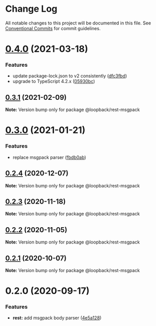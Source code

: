 # Change Log

All notable changes to this project will be documented in this file.
See [Conventional Commits](https://conventionalcommits.org) for commit guidelines.

# [0.4.0](https://github.com/strongloop/loopback-next/compare/@loopback/rest-msgpack@0.3.1...@loopback/rest-msgpack@0.4.0) (2021-03-18)


### Features

* update package-lock.json to v2 consistently ([dfc3fbd](https://github.com/strongloop/loopback-next/commit/dfc3fbdae0c9ca9f34c64154a471bef22d5ac6b7))
* upgrade to TypeScript 4.2.x ([05930bc](https://github.com/strongloop/loopback-next/commit/05930bc0cece3909dd66f75ad91eeaa2d365a480))





## [0.3.1](https://github.com/strongloop/loopback-next/compare/@loopback/rest-msgpack@0.3.0...@loopback/rest-msgpack@0.3.1) (2021-02-09)

**Note:** Version bump only for package @loopback/rest-msgpack





# [0.3.0](https://github.com/strongloop/loopback-next/compare/@loopback/rest-msgpack@0.2.4...@loopback/rest-msgpack@0.3.0) (2021-01-21)


### Features

* replace msgpack parser ([fbdb0ab](https://github.com/strongloop/loopback-next/commit/fbdb0abe6c8b3f1025183c91a12e1cff4e5952df))





## [0.2.4](https://github.com/strongloop/loopback-next/compare/@loopback/rest-msgpack@0.2.3...@loopback/rest-msgpack@0.2.4) (2020-12-07)

**Note:** Version bump only for package @loopback/rest-msgpack





## [0.2.3](https://github.com/strongloop/loopback-next/compare/@loopback/rest-msgpack@0.2.2...@loopback/rest-msgpack@0.2.3) (2020-11-18)

**Note:** Version bump only for package @loopback/rest-msgpack





## [0.2.2](https://github.com/strongloop/loopback-next/compare/@loopback/rest-msgpack@0.2.1...@loopback/rest-msgpack@0.2.2) (2020-11-05)

**Note:** Version bump only for package @loopback/rest-msgpack





## [0.2.1](https://github.com/strongloop/loopback-next/compare/@loopback/rest-msgpack@0.2.0...@loopback/rest-msgpack@0.2.1) (2020-10-07)

**Note:** Version bump only for package @loopback/rest-msgpack





# 0.2.0 (2020-09-17)


### Features

* **rest:** add msgpack body parser ([4e5a128](https://github.com/strongloop/loopback-next/commit/4e5a128765c0fecc2c66a61da83b7013132b450a))
